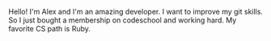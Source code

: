 Hello! I'm Alex and I'm an amazing developer. I want to improve my git skills. So I just bought a membership on codeschool and working hard.
My favorite CS path is Ruby.
